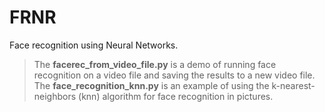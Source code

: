 # FRNR
Face recognition using Neural Networks.
> The **facerec_from_video_file.py** is a demo of running face recognition on a video file and saving the results to a new video file.
> The **face_recognition_knn.py** is an example of using the k-nearest-neighbors (knn) algorithm for face recognition in pictures.
